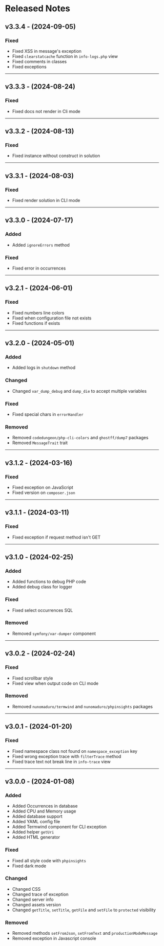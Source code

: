# Released Notes

## v3.3.4 - (2024-09-05)

### Fixed

- Fixed XSS in message's exception
- Fixed `clearstatcache` function in `info-logs.php` view
- Fixed comments in classes
- Fixed exceptions

--------------------------------------------------------------------------

## v3.3.3 - (2024-08-24)

### Fixed

- Fixed docs not render in Cli mode

--------------------------------------------------------------------------

## v3.3.2 - (2024-08-13)

### Fixed

- Fixed instance without construct in solution

--------------------------------------------------------------------------

## v3.3.1 - (2024-08-03)

### Fixed

- Fixed render solution in CLI mode

--------------------------------------------------------------------------

## v3.3.0 - (2024-07-17)

### Added

- Added `ignoreErrors` method

### Fixed

- Fixed error in occurrences

--------------------------------------------------------------------------

## v3.2.1 - (2024-06-01)

### Fixed

- Fixed numbers line colors
- Fixed when configuration file not exists
- Fixed functions if exists

--------------------------------------------------------------------------

## v3.2.0 - (2024-05-01)

### Added

- Added logs in `shutdown` method

### Changed

- Changed `var_dump_debug` and `dump_die` to accept multiple variables

### Fixed

- Fixed special chars in `errorHandler`

### Removed

- Removed `codedungeon/php-cli-colors` and `ghostff/dump7` packages
- Removed `MessageTrait` trait

--------------------------------------------------------------------------

## v3.1.2 - (2024-03-16)

### Fixed

- Fixed exception on JavaScript
- Fixed version on `composer.json`

--------------------------------------------------------------------------

## v3.1.1 - (2024-03-11)

### Fixed

- Fixed exception if request method isn't GET

--------------------------------------------------------------------------

## v3.1.0 - (2024-02-25)

### Added

- Added functions to debug PHP code
- Added debug class for logger

### Fixed

- Fixed select occurrences SQL

### Removed

- Removed `symfony/var-dumper` component

--------------------------------------------------------------------------

## v3.0.2 - (2024-02-24)

### Fixed

- Fixed scrollbar style
- Fixed view when output code on CLI mode

### Removed

- Removed `nunomaduro/termwind` and `nunomaduro/phpinsights` packages

--------------------------------------------------------------------------

## v3.0.1 - (2024-01-20)

### Fixed

- Fixed namespace class not found on `namespace_exception` key
- Fixed wrong exception trace with `filterTrace` method
- Fixed trace text not break line in `info-trace` view

--------------------------------------------------------------------------

## v3.0.0 - (2024-01-08)

### Added

- Added Occurrences in database
- Added CPU and Memory usage
- Added database support
- Added YAML config file
- Added Termwind component for CLI exception
- Added helper `getUri`
- Added HTML generator

### Fixed

- Fixed all style code with `phpinsights`
- Fixed dark mode

### Changed

- Changed CSS
- Changed trace of exception
- Changed server info
- Changed assets version
- Changed `getTitle`, `setTitle`, `getFile` and `setFile` to `protected` visibility

### Removed

- Removed methods `setFromJson`, `setFromText` and `productionModeMessage`
- Removed exception in Javascript console